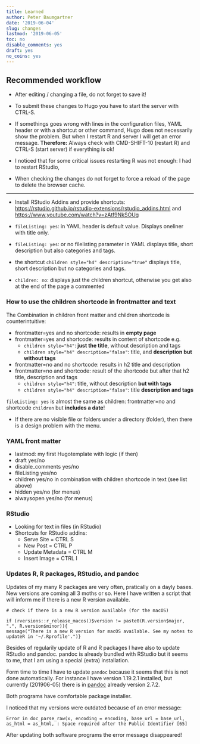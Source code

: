 ```yaml
---
title: Learned
author: Peter Baumgartner
date: '2019-06-04'
slug: changes
lastmod: '2019-06-05'
toc: no
disable_comments: yes
draft: yes
no_coins: yes
---
```


## Recommended workflow

+ After editing / changing a file, do not forget to save it!

+ To submit these changes to Hugo you have to start the server with CTRL-S.

+ If somethings goes wrong with lines in the  configuration files, YAML header or with a shortcut or other command, Hugo does not necessarily show the problem. But when I restart R and server I will get an error message. **Therefore:** Always check with CMD-SHIFT-10 (restart R) and CTRL-S (start server) if everything is ok!

+ I noticed that for some critical issues restarting R was not enough: I had to restart RStudio,

+ When checking the changes do not forget to force a reload of the page to delete the browser cache.

***

+ Install RStudio Addins and provide shortcuts: https://rstudio.github.io/rstudio-extensions/rstudio_addins.html and https://www.youtube.com/watch?v=zAtf9NkSOUg

+ `fileListing: yes`: in YAML header is default value. Displays oneliner with title only.

+ `fileListing: yes`: or no filelisting parameter in YAML displays title, short description but also categories and tags.

+ the shortcut `children style="h4" description="true"` displays title, short description but no categories and tags.

+ `children: no`: displays just the children shortcut, otherwise you get also at the end of the page a commented

### How to use the children shortcode in frontmatter and text

The Combination in children front matter and children shortcode is counterintuitive:

+ frontmatter=yes and no shortcode: results in **empty page**
+ frontmatter=yes and shortcode: results in content of shortcode e.g.
    + `children style="h4"`: **just the title**, without description and tags
    + `children style="h4" description="false"`: title, and **description but without tags**
+ frontmatter=no and no shortcode: results in h2 title and description 
+ frontmatter=no and shortcode: result of the shortcode but after that h2 title, description and tags
    + `children style="h4"`: title, without description **but with tags**
    + `children style="h4" description="false"`: title **description and tags**
    
`fileListing: yes` is almost the same as children: frontmatter=no and shortcode `children` but **includes a date**!


+ If there are no visible file or folders under a directory (folder), then there is a design problem with the menu.

### YAML front matter
* lastmod: my first Hugotemplate with logic (if then)
* draft yes/no 
* disable_comments yes/no
* fileListing yes/no
* children yes/no in combination with children shortcode in text (see list above) 
* hidden yes/no (for menus)
* alwaysopen yes/no (for menus)

### RStudio
+ Looking for text in files (in RStudio)
+ Shortcuts for RStudio addins: 
    * Serve Site = CTRL S
    * New Post = CTRL P
    * Update Metadata = CTRL M
    * Insert Image = CTRL I
    
### Updates R, R packages, RStudio, and pandoc

Updates of my many R packages are very often, pratically on a dayly bases.
New versions are coming all 3 moths or so. Here I have written a script that will inform me if there is a new R version available.

    # check if there is a new R version available (for the macOS)
    
    if (rversions::r_release_macos()$version != paste0(R.version$major, ".", R.version$minor)){
    message("There is a new R version for macOS available. See my notes to updateR in '~/.Rprofile'.")}

Besides of regularily update of R and R packages I have also to update RStudio and pandoc. pandoc is already bundled with RStudio but it seems to me, that I am using a special (extra) installation.

Form time to time I have to update `pandoc` because it seems that this is not done automatically. For instance I have version 1.19.2.1 installed, but currently (201906-05) there is in [pandoc](https://pandoc.org/releases.html) already version 2.7.2.

Both programs have comfortable package installer.

I noticed that my versions were outdated because of an error message:

    Error in doc_parse_raw(x, encoding = encoding, base_url = base_url, as_html = as_html, : Space required after the Public Identifier [65]
    
After updating both software programs the error message disappeared!




    




